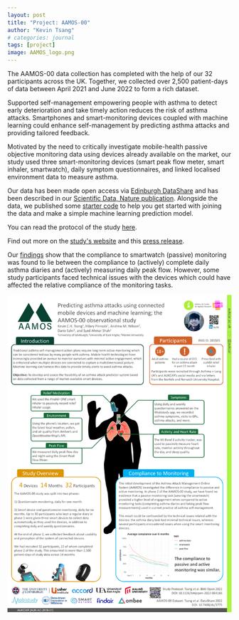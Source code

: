 ```yaml
---
layout: post
title: "Project: AAMOS-00"
author: "Kevin Tsang"
# categories: journal
tags: [project]
image: AAMOS_logo.png
---
```


The AAMOS-00 data collection has completed with the help of our 32 participants across the UK. Together, we collected over 2,500 patient-days of data between April 2021 and June 2022 to form a rich dataset.

Supported self-management empowering people with asthma to detect early deterioration and take timely action reduces the risk of asthma attacks. Smartphones and smart-monitoring devices coupled with machine learning could enhance self-management by predicting asthma attacks and providing tailored feedback.

Motivated by the need to critically investigate mobile-health passive objective monitoring data using devices already available on the market, our study used three smart-monitoring devices (smart peak flow meter, smart inhaler, smartwatch), daily symptom questionnaires, and linked localised environment data to measure asthma. 

Our data has been made open access via [Edinburgh DataShare](https://doi.org/10.7488/ds/3775) and has been described in our [Scientific Data, Nature publication](https://doi.org/10.1038/s41597-023-02241-9). Alongside the data, we published some [starter code](https://github.com/kevinchtsang/AAMOS-00-Starter) to help you get started with joining the data and make a simple machine learning prediction model.

You can read the protocol of the study [here](https://doi.org/10.1136/bmjopen-2022-064166).

Find out more on the [study's website](https://www.ed.ac.uk/usher/aukcar/knowledge-hub/projects/aamos-00) and this [press release](https://findair.eu/resources/case-studies/findair-in-study-organized-by-university-of-edinburgh-on-prediction-of-asthma-attacks/).

Our [findings](https://www.diva-portal.org/smash/record.jsf?dswid=1791&pid=diva2%3A1743246) show that the compliance to smartwatch (passive) monitoring was found to lie between the compliance to (actively) complete daily asthma diaries and (actively) measuring daily peak flow. However, some study participants faced technical issues with the devices which could have affected the relative compliance of the monitoring tasks. 

![aamos-poster](/assets/img/Usher_Annual2022_Kevin.png)